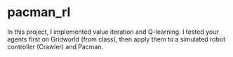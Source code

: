 # pacman_rl
In this project, I implemented value iteration and Q-learning. I tested your agents first on Gridworld (from class), then apply them to a simulated robot controller (Crawler) and Pacman.
